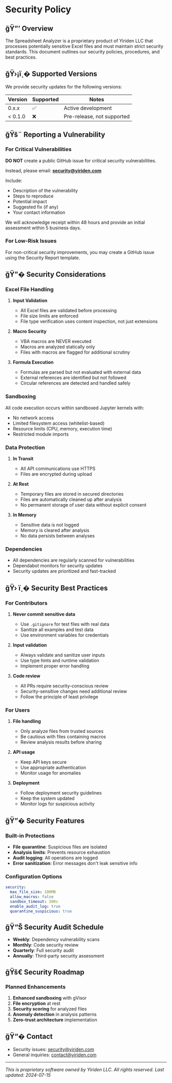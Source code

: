 # Security Policy

## ğŸ”’ Overview

The Spreadsheet Analyzer is a proprietary product of Yiriden LLC that processes potentially sensitive Excel files and must maintain strict security standards. This document outlines our security policies, procedures, and best practices.

## ğŸ›¡ï¸� Supported Versions

We provide security updates for the following versions:

| Version | Supported          | Notes                      |
| ------- | ------------------ | -------------------------- |
| 0.x.x   | :white_check_mark: | Active development         |
| < 0.1.0 | :x:                | Pre-release, not supported |

## ğŸš¨ Reporting a Vulnerability

### For Critical Vulnerabilities

**DO NOT** create a public GitHub issue for critical security vulnerabilities.

Instead, please email: **security@yiriden.com**

Include:

- Description of the vulnerability
- Steps to reproduce
- Potential impact
- Suggested fix (if any)
- Your contact information

We will acknowledge receipt within 48 hours and provide an initial assessment within 5 business days.

### For Low-Risk Issues

For non-critical security improvements, you may create a GitHub issue using the Security Report template.

## ğŸ”� Security Considerations

### Excel File Handling

1. **Input Validation**

   - All Excel files are validated before processing
   - File size limits are enforced
   - File type verification uses content inspection, not just extensions

1. **Macro Security**

   - VBA macros are NEVER executed
   - Macros are analyzed statically only
   - Files with macros are flagged for additional scrutiny

1. **Formula Execution**

   - Formulas are parsed but not evaluated with external data
   - External references are identified but not followed
   - Circular references are detected and handled safely

### Sandboxing

All code execution occurs within sandboxed Jupyter kernels with:

- No network access
- Limited filesystem access (whitelist-based)
- Resource limits (CPU, memory, execution time)
- Restricted module imports

### Data Protection

1. **In Transit**

   - All API communications use HTTPS
   - Files are encrypted during upload

1. **At Rest**

   - Temporary files are stored in secured directories
   - Files are automatically cleaned up after analysis
   - No permanent storage of user data without explicit consent

1. **In Memory**

   - Sensitive data is not logged
   - Memory is cleared after analysis
   - No data persists between analyses

### Dependencies

- All dependencies are regularly scanned for vulnerabilities
- Dependabot monitors for security updates
- Security updates are prioritized and fast-tracked

## ğŸ› ï¸� Security Best Practices

### For Contributors

1. **Never commit sensitive data**

   - Use `.gitignore` for test files with real data
   - Sanitize all examples and test data
   - Use environment variables for credentials

1. **Input validation**

   - Always validate and sanitize user inputs
   - Use type hints and runtime validation
   - Implement proper error handling

1. **Code review**

   - All PRs require security-conscious review
   - Security-sensitive changes need additional review
   - Follow the principle of least privilege

### For Users

1. **File handling**

   - Only analyze files from trusted sources
   - Be cautious with files containing macros
   - Review analysis results before sharing

1. **API usage**

   - Keep API keys secure
   - Use appropriate authentication
   - Monitor usage for anomalies

1. **Deployment**

   - Follow deployment security guidelines
   - Keep the system updated
   - Monitor logs for suspicious activity

## ğŸ”� Security Features

### Built-in Protections

- **File quarantine**: Suspicious files are isolated
- **Analysis limits**: Prevents resource exhaustion
- **Audit logging**: All operations are logged
- **Error sanitization**: Error messages don't leak sensitive info

### Configuration Options

```yaml
security:
  max_file_size: 100MB
  allow_macros: false
  sandbox_timeout: 300s
  enable_audit_log: true
  quarantine_suspicious: true
```

## ğŸ“Š Security Audit Schedule

- **Weekly**: Dependency vulnerability scans
- **Monthly**: Code security review
- **Quarterly**: Full security audit
- **Annually**: Third-party security assessment

## ğŸš€ Security Roadmap

### Planned Enhancements

1. **Enhanced sandboxing** with gVisor
1. **File encryption** at rest
1. **Security scoring** for analyzed files
1. **Anomaly detection** in analysis patterns
1. **Zero-trust architecture** implementation

## ğŸ“� Contact

- Security issues: security@yiriden.com
- General inquiries: contact@yiriden.com

______________________________________________________________________

*This is proprietary software owned by Yiriden LLC. All rights reserved.*
*Last updated: 2024-07-15*
